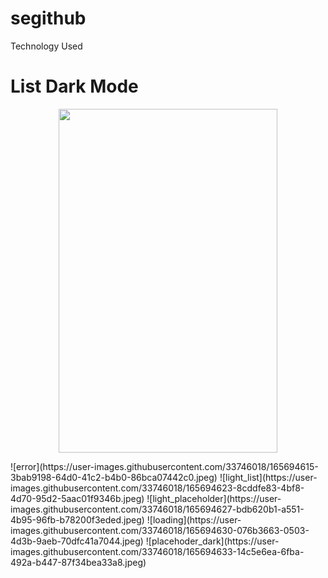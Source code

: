 # segithub
Technology Used

# List Dark Mode
<p align="center">
  <img src="https://user-images.githubusercontent.com/33746018/165694601-fd2ab964-c17c-48d5-a777-1375edd695b9.jpeg" align="middle" width="350" height="550" />
</p>
![error](https://user-images.githubusercontent.com/33746018/165694615-3bab9198-64d0-41c2-b4b0-86bca07442c0.jpeg)
![light_list](https://user-images.githubusercontent.com/33746018/165694623-8cddfe83-4bf8-4d70-95d2-5aac01f9346b.jpeg)
![light_placeholder](https://user-images.githubusercontent.com/33746018/165694627-bdb620b1-a551-4b95-96fb-b78200f3eded.jpeg)
![loading](https://user-images.githubusercontent.com/33746018/165694630-076b3663-0503-4d3b-9aeb-70dfc41a7044.jpeg)
![placehoder_dark](https://user-images.githubusercontent.com/33746018/165694633-14c5e6ea-6fba-492a-b447-87f34bea33a8.jpeg)

